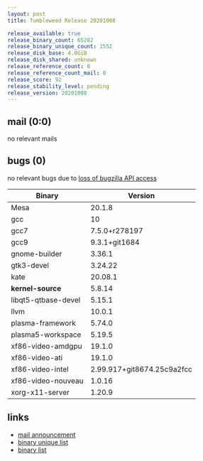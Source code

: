 ```yaml
---
layout: post
title: Tumbleweed Release 20201008

release_available: true
release_binary_count: 65202
release_binary_unique_count: 1552
release_disk_base: 4.0GiB
release_disk_shared: unknown
release_reference_count: 0
release_reference_count_mail: 0
release_score: 92
release_stability_level: pending
release_version: 20201008
---
```


## mail (0:0)

no relevant mails

## bugs (0)

<!--more-->

no relevant bugs due to [loss of bugzilla API access](https://bugzilla.opensuse.org/show_bug.cgi?id=1157722)

Binary | Version
--- | ---
Mesa | 20.1.8
gcc | 10
gcc7 | 7.5.0+r278197
gcc9 | 9.3.1+git1684
gnome-builder | 3.36.1
gtk3-devel | 3.24.22
kate | 20.08.1
**kernel-source** | 5.8.14
libqt5-qtbase-devel | 5.15.1
llvm | 10.0.1
plasma-framework | 5.74.0
plasma5-workspace | 5.19.5
xf86-video-amdgpu | 19.1.0
xf86-video-ati | 19.1.0
xf86-video-intel | 2.99.917+git8674.25c9a2fcc
xf86-video-nouveau | 1.0.16
xorg-x11-server | 1.20.9

## links

- [mail announcement](https://lists.opensuse.org/opensuse-factory/2020-10/msg00079.html)
- [binary unique list](http://download.opensuse.org/history/20201008/rpm.unique.list)
- [binary list](http://download.opensuse.org/history/20201008/rpm.list)
